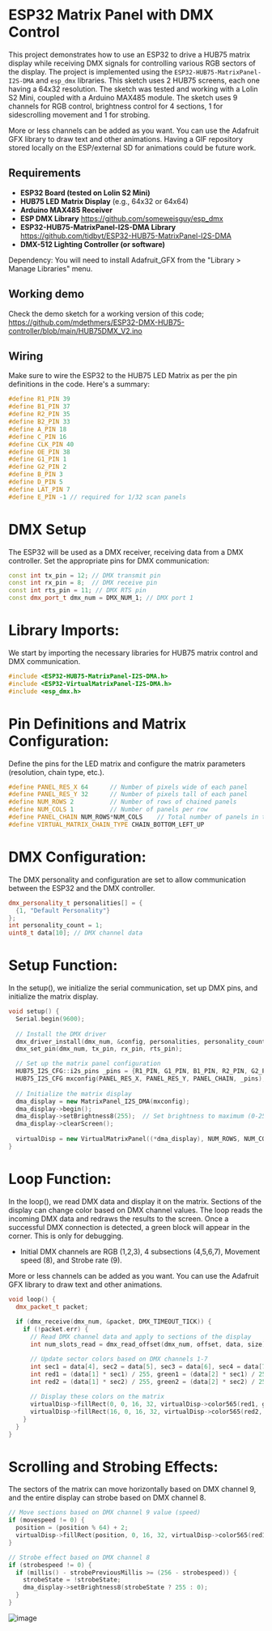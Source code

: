 # ESP32 Matrix Panel with DMX Control

This project demonstrates how to use an ESP32 to drive a HUB75 matrix display while receiving DMX signals for controlling various RGB sectors of the display. The project is implemented using the `ESP32-HUB75-MatrixPanel-I2S-DMA` and `esp_dmx` libraries. This sketch uses 2 HUB75 screens, each one having a 64x32 resolution. The sketch was tested and working with a Lolin S2 Mini, coupled with a Arduino MAX485 module. The sketch uses 9 channels for RGB control, brightness control for 4 sections, 1 for sidescrolling movement and 1 for strobing. 

More or less channels can be added as you want. You can use the Adafruit GFX library to draw text and other animations. Having a GIF repository stored locally on the ESP/external SD for animations could be future work. 

## Requirements

- **ESP32 Board (tested on Lolin S2 Mini)**
- **HUB75 LED Matrix Display** (e.g., 64x32 or 64x64)
- **Arduino MAX485 Receiver**
- **ESP DMX Library** https://github.com/someweisguy/esp_dmx
- **ESP32-HUB75-MatrixPanel-I2S-DMA Library** https://github.com/tidbyt/ESP32-HUB75-MatrixPanel-I2S-DMA
- **DMX-512 Lighting Controller (or software)**



Dependency: You will need to install Adafruit_GFX from the "Library > Manage Libraries" menu.

## Working demo
Check the demo sketch for a working version of this code; https://github.com/mdethmers/ESP32-DMX-HUB75-controller/blob/main/HUB75DMX_V2.ino

## Wiring

Make sure to wire the ESP32 to the HUB75 LED Matrix as per the pin definitions in the code. Here's a summary:

```cpp
#define R1_PIN 39
#define B1_PIN 37
#define R2_PIN 35
#define B2_PIN 33
#define A_PIN 18
#define C_PIN 16
#define CLK_PIN 40
#define OE_PIN 38
#define G1_PIN 1
#define G2_PIN 2
#define B_PIN 3
#define D_PIN 5
#define LAT_PIN 7
#define E_PIN -1 // required for 1/32 scan panels
```

# DMX Setup
The ESP32 will be used as a DMX receiver, receiving data from a DMX controller. Set the appropriate pins for DMX communication:

```cpp
const int tx_pin = 12; // DMX transmit pin
const int rx_pin = 8;  // DMX receive pin
const int rts_pin = 11; // DMX RTS pin
const dmx_port_t dmx_num = DMX_NUM_1; // DMX port 1
```

# Library Imports:
We start by importing the necessary libraries for HUB75 matrix control and DMX communication.

```cpp
#include <ESP32-HUB75-MatrixPanel-I2S-DMA.h>
#include <ESP32-VirtualMatrixPanel-I2S-DMA.h>
#include <esp_dmx.h>
```

# Pin Definitions and Matrix Configuration:
Define the pins for the LED matrix and configure the matrix parameters (resolution, chain type, etc.).

```cpp
#define PANEL_RES_X 64      // Number of pixels wide of each panel
#define PANEL_RES_Y 32      // Number of pixels tall of each panel
#define NUM_ROWS 2          // Number of rows of chained panels
#define NUM_COLS 1          // Number of panels per row
#define PANEL_CHAIN NUM_ROWS*NUM_COLS    // Total number of panels in the chain
#define VIRTUAL_MATRIX_CHAIN_TYPE CHAIN_BOTTOM_LEFT_UP
```

# DMX Configuration:
The DMX personality and configuration are set to allow communication between the ESP32 and the DMX controller.

```cpp
dmx_personality_t personalities[] = {
  {1, "Default Personality"}
};
int personality_count = 1;
uint8_t data[10]; // DMX channel data
```

# Setup Function:
In the setup(), we initialize the serial communication, set up DMX pins, and initialize the matrix display.

```cpp
void setup() {
  Serial.begin(9600);
  
  // Install the DMX driver
  dmx_driver_install(dmx_num, &config, personalities, personality_count);
  dmx_set_pin(dmx_num, tx_pin, rx_pin, rts_pin);

  // Set up the matrix panel configuration
  HUB75_I2S_CFG::i2s_pins _pins = {R1_PIN, G1_PIN, B1_PIN, R2_PIN, G2_PIN, B2_PIN, A_PIN, B_PIN, C_PIN, D_PIN, E_PIN, LAT_PIN, OE_PIN, CLK_PIN};
  HUB75_I2S_CFG mxconfig(PANEL_RES_X, PANEL_RES_Y, PANEL_CHAIN, _pins);
  
  // Initialize the matrix display
  dma_display = new MatrixPanel_I2S_DMA(mxconfig);
  dma_display->begin();
  dma_display->setBrightness8(255);  // Set brightness to maximum (0-255)
  dma_display->clearScreen();
  
  virtualDisp = new VirtualMatrixPanel((*dma_display), NUM_ROWS, NUM_COLS, PANEL_RES_X, PANEL_RES_Y, VIRTUAL_MATRIX_CHAIN_TYPE);
}
```

# Loop Function:
In the loop(), we read DMX data and display it on the matrix. Sections of the display can change color based on DMX channel values.
The loop reads the incoming DMX data and redraws the results to the screen. Once a successful DMX connection is detected, a green block will appear in the corner. This is only for debugging. 
- Initial DMX channels are RGB (1,2,3), 4 subsections (4,5,6,7), Movement speed (8), and Strobe rate (9).

More or less channels can be added as you want. You can use the Adafruit GFX library to draw text and other animations. 
```cpp
void loop() {
  dmx_packet_t packet;
  
  if (dmx_receive(dmx_num, &packet, DMX_TIMEOUT_TICK)) {
    if (!packet.err) {
      // Read DMX channel data and apply to sections of the display
      int num_slots_read = dmx_read_offset(dmx_num, offset, data, size);

      // Update sector colors based on DMX channels 1-7
      int sec1 = data[4], sec2 = data[5], sec3 = data[6], sec4 = data[7];
      int red1 = (data[1] * sec1) / 255, green1 = (data[2] * sec1) / 255, blue1 = (data[3] * sec1) / 255;
      int red2 = (data[1] * sec2) / 255, green2 = (data[2] * sec2) / 255, blue2 = (data[3] * sec2) / 255;
      
      // Display these colors on the matrix
      virtualDisp->fillRect(0, 0, 16, 32, virtualDisp->color565(red1, green1, blue1));
      virtualDisp->fillRect(16, 0, 16, 32, virtualDisp->color565(red2, green2, blue2));
    }
  }
}
```

# Scrolling and Strobing Effects:
The sectors of the matrix can move horizontally based on DMX channel 9, and the entire display can strobe based on DMX channel 8.

```cpp
// Move sections based on DMX channel 9 value (speed)
if (movespeed != 0) {
  position = (position % 64) + 2;
  virtualDisp->fillRect(position, 0, 16, 32, virtualDisp->color565(red1, green1, blue1));
}

// Strobe effect based on DMX channel 8
if (strobespeed != 0) {
  if (millis() - strobePreviousMillis >= (256 - strobespeed)) {
    strobeState = !strobeState;
    dma_display->setBrightness8(strobeState ? 255 : 0);
  }
}
```

![image](https://github.com/user-attachments/assets/f2af549d-34bc-402d-9d68-84509e530b41)
